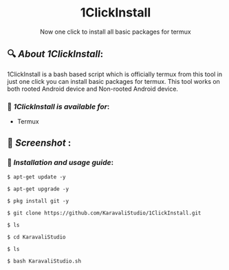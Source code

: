 <h1 align="center">1ClickInstall</h1>

<p align="center">
      Now one click to install all basic packages for termux
</p>

## 🔍 ***About 1ClickInstall***:
1ClickInstall is a bash based script which is officially termux from this tool in just one click you can install basic packages for termux. This tool works on both rooted Android device and Non-rooted Android device.

### 📌 ***1ClickInstall is available for***:

* Termux

## 📌 ***Screenshot*** :


### 📌 ***Installation and usage guide***:
```
$ apt-get update -y
```
```
$ apt-get upgrade -y
```
```
$ pkg install git -y
```
```
$ git clone https://github.com/KaravaliStudio/1ClickInstall.git
```
```
$ ls
```
```
$ cd KaravaliStudio
```
```
$ ls
```
```
$ bash KaravaliStudio.sh
```
